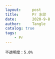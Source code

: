 ```yaml
---
layout:     post
title:      Pr 水印
date:       2020-9-8
author:     Tangle
catalog: true
tags:
    - Pr
---
```


```
不透明度：5.0%
```
